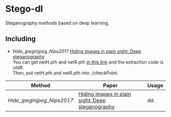 # Stego-dl
Steganography methods based on deep learning.
## Including
+ *Hide_jpeginjpeg_Nips2017*  [Hiding images in plain sight: Deep steganography](https://proceedings.neurips.cc/paper/2017/file/838e8afb1ca34354ac209f53d90c3a43-Paper.pdf)   
You can get netH.pth and netR.pth [in this link](https://pan.baidu.com/s/1G1mobHsVxBkuDQBAZE2wNQ) and the extraction code is *utd8*.    
Then, put netH.pth and netR.pth into ./checkPoint.

|Method|Paper|Usage|
|---|---|---|
|*Hide_jpeginjpeg_Nips2017*|[Hiding images in plain sight: Deep steganography](https://proceedings.neurips.cc/paper/2017/file/838e8afb1ca34354ac209f53d90c3a43-Paper.pdf)|dd|
